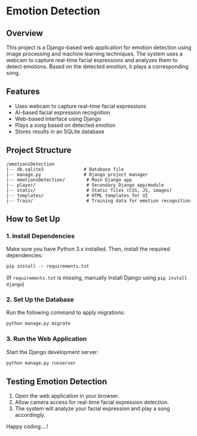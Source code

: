 # Emotion Detection 

## Overview
This project is a Django-based web application for emotion detection using image processing and machine learning techniques. The system uses a webcam to capture real-time facial expressions and analyzes them to detect emotions. Based on the detected emotion, it plays a corresponding song.

## Features
- Uses webcam to capture real-time facial expressions
- AI-based facial expression recognition
- Web-based interface using Django
- Plays a song based on detected emotion
- Stores results in an SQLite database

## Project Structure
```
/emotionsDetection
|-- db.sqlite3               # Database file
|-- manage.py                # Django project manager
|-- emotionsDetection/        # Main Django app
|-- player/                   # Secondary Django app/module
|-- static/                   # Static files (CSS, JS, images)
|-- templates/                # HTML templates for UI
|-- Train/                    # Training data for emotion recognition
```

## How to Set Up
### 1. Install Dependencies
Make sure you have Python 3.x installed. Then, install the required dependencies:
```bash
pip install -r requirements.txt
```
(If `requirements.txt` is missing, manually install Django using `pip install django`)

### 2. Set Up the Database
Run the following command to apply migrations:
```bash
python manage.py migrate
```

### 3. Run the Web Application
Start the Django development server:
```bash
python manage.py runserver
```
## Testing Emotion Detection
1. Open the web application in your browser.
2. Allow camera access for real-time facial expression detection.
3. The system will analyze your facial expression and play a song accordingly.

Happy coding....!

